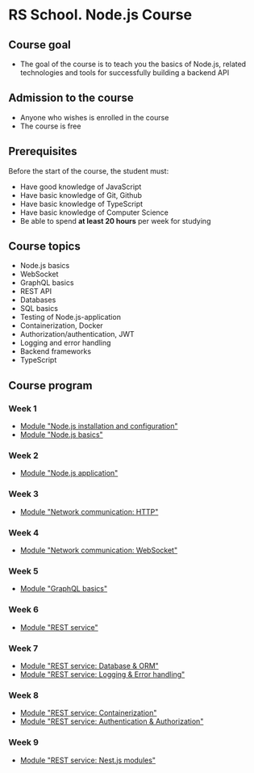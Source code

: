 # RS School. Node.js Course

## Course goal

- The goal of the course is to teach you the basics of Node.js, related technologies and tools for successfully building a backend API

## Admission to the course

- Anyone who wishes is enrolled in the course
- The course is free

## Prerequisites

Before the start of the course, the student must:  
- Have good knowledge of JavaScript
- Have basic knowledge of Git, Github
- Have basic knowledge of TypeScript
- Have basic knowledge of Computer Science
- Be able to spend **at least 20 hours** per week for studying

## Course topics

- Node.js basics
- WebSocket
- GraphQL basics
- REST API
- Databases
- SQL basics
- Testing of Node.js-application
- Containerization, Docker
- Authorization/authentication, JWT
- Logging and error handling
- Backend frameworks
- TypeScript

## Course program

### Week 1
- [Module "Node.js installation and configuration"](modules/nodejs-installation/README.md)
- [Module "Node.js basics"](modules/nodejs-basics/README.md)

### Week 2
- [Module "Node.js application"](modules/nodejs-application/README.md)

### Week 3
- [Module "Network communication: HTTP"](modules/crud-api/README.md)

### Week 4
- [Module "Network communication: WebSocket"](modules/websocket/README.md)

### Week 5
- [Module "GraphQL basics"](modules/graphql/README.md)

### Week 6
- [Module "REST service"](modules/rest/rest/README.md)

### Week 7
- [Module "REST service: Database & ORM"](modules/rest/database-orm/README.md)
- [Module "REST service: Logging & Error handling"](modules/rest/logging-error-handling/README.md)

### Week 8
- [Module "REST service: Containerization"](modules/rest/containerization/README.md)
- [Module "REST service: Authentication & Authorization"](modules/rest/authentication-jwt/README.md)

### Week 9
- [Module "REST service: Nest.js modules"](modules/rest/nestjs-modules/README.md)
